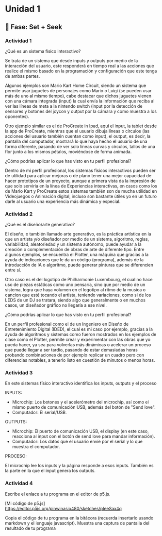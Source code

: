 # Unidad 1

## 🔎 Fase: Set + Seek

### Actividad 1

¿Qué es un sistema físico interactivo?

Se trata de un sistema que desde inputs y outputs por medio de la interacción del usuario, este responderá en tiempo real a las acciones que realice el mismo basado en la programación y configuración que este tenga de ambas partes.

Algunos ejemplos son Mario Kart Home Circuit, siendo un sistema que permite usar juguetes de personajes como Mario o Luigi (se pueden usar más de uno al mismo tiempo), cabe destacar que dichos juguetes vienen con una cámara integrada (input) la cual envía la información que reciba al ver las líneas de meta a la nintendo switch (input por la detección de sensores y botones del joycon y output por la cámara y como muestra a los oponentes).

Otro ejemplo similar es el de ProCreate in Ipad, aquí el input, la tablet desde la app de ProCreate, mientras que el usuario dibuja líneas o círculos (las acciones del usuario también cuentan como input), el output, es decir, la pantalla del computador, mostrará lo que haya hecho el usuario de una forma diferente, pasando de ver solo líneas curvas y círculos, tallos de una flor junto a los mismos pétalos, moviéndose de forma animada.

¿Cómo podrías aplicar lo que has visto en tu perfil profesional?

Dentro de mi perfil profesional, los sistemas físicos interactivos pueden ser de utilidad para aplicar mejoras o de plano tener una mejor capacidad de hacer prototipos de un proyecto, aunque a primera vista da la impresión de que solo serviria en la línea de Experiencias interactivas, en casos como los de Mario Kart y ProCreate estos sistemas también son de mucha utilidad en Videojuegos o Animación digital, incluso son bastante útiles yo en un futuro darle al usuario una experiencia más dinámica y especial.

### Actividad 2

¿Qué es el diseño/arte generativo?

El diseño, o también llamado arte generativo, es la práctica artística en la que un artista y/o diseñador por medio de un sistema, algoritmo, reglas, variabilidad, aleatoriedad y un sistema autónomo, puede ayudar a la creación o complementación de obras de arte de diferente tipo. Entre algunos ejemplos, se encuentra el Plotter, una máquina que gracias a la ayuda de indicaciones que le da un código (programa), además de la introducción de IA o algoritmo, puede generar pinturas que se diferencien entre sí.

Otro caso es el del logotipo de Philharmonie Luxembourg, el cual no hace uso de piezas estáticas como uno pensaría, sino que por medio de un sistema, logra que haya volumen en el logotipo al ritmo de la musica o cancion que esté tocando el artista, teniendo variaciones, como si de los LEDS de un DJ se tratara, siendo algo que generalmente o en muchos casos, un diseñador gráfico no llegaría a ese nivel.

¿Cómo podrías aplicar lo que has visto en tu perfil profesional?

En un perfil profesional como el de un Ingeniero en Diseño de Entretenimiento Digital (IDED), el cual es mi caso por ejemplo, gracias a la ayuda de algoritmos y sistemas como fueron mostrados en los ejemplos de clase como el Plotter, permite crear y experimentar con las obras que yo pueda hacer, ya sea para volverlas más dinámicas o acelerar un proceso que puede llegar a ser tardío, pasando de estar demasiadas horas probando combinaciones de por ejemplo replicar un cuadro pero con diferencias notables, a tenerlo listo en cuestión de minutos o menos horas.

### Actividad 3

En este sistemas físico interactivo identifica los inputs, outputs y el proceso

INPUTS:

- Microchip: Los botones y el acelerómetro del microchip, así como el mismo puerto de comunicación USB, además del botón de "Send love".
- Computador: El serial/USB.

OUTPUTS:

- Microchip: El puerto de comunicación USB, el display (en este caso, reacciona al input con el botón de send love para mandar información).
- Computador: Los datos que el usuario envíe por el serial y lo que muestra el computador.

PROCESO:

El microchip lee los inputs y la página responde a esos inputs. También es la parte en la que el input genera los outputs.

### Actividad 4

Escribe el enlace a tu programa en el editor de p5.js.

[Mi código de p5.js] https://editor.p5js.org/pinwinasio480/sketches/pIeeSax4q

Copia el código de tu programa en la bitácora (recuerda insertarlo usando markdown y el lenguaje javascript).
Muestra una captura de pantalla del resultado de tu programa


